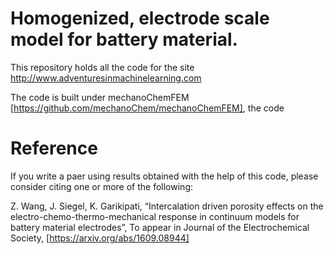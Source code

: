 Homogenized, electrode scale model for battery material.
=========================================================================================
This repository holds all the code for the site http://www.adventuresinmachinelearning.com

The code is built under mechanoChemFEM [https://github.com/mechanoChem/mechanoChemFEM],
the code 


Reference
=========================================================================================
If you write a paer using results obtained with the help of this code, please consider citing one or more of the following:

Z. Wang, J. Siegel, K. Garikipati, “Intercalation driven porosity effects on the electro-chemo-thermo-mechanical response in continuum models for battery material electrodes”, To appear in Journal of the Electrochemical Society, [https://arxiv.org/abs/1609.08944]

